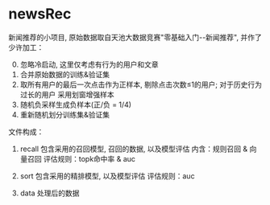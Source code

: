 # newsRec

新闻推荐的小项目, 原始数据取自天池大数据竞赛"零基础入门--新闻推荐", 并作了少许加工：

0. 忽略冷启动, 这里仅考虑有行为的用户和文章
1. 合并原始数据的训练&验证集
2. 取所有用户的最后一次点击作为正样本, 剔除点击次数≤1的用户; 对于历史行为过长的用户
   采用划窗增强样本
3. 随机负采样生成负样本(正/负 = 1/4)
4. 重新随机划分训练集&验证集

文件构成：
1. recall
    包含采用的召回模型, 召回的数据, 以及模型评估
    内含：规则召回 & 向量召回
    评估规则：topk命中率 & auc

2. sort
    包含采用的精排模型, 以及模型评估
    评估规则：auc

3. data
    处理后的数据